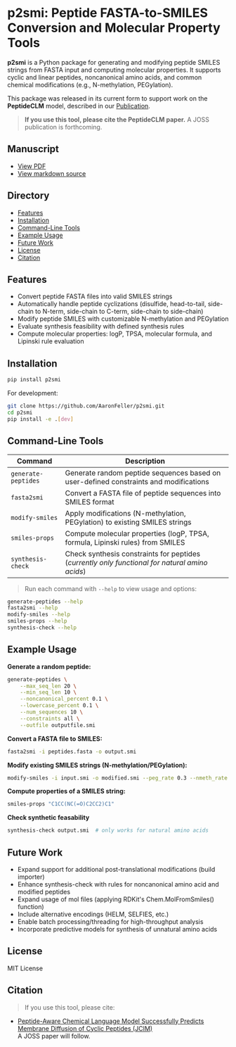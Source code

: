 # p2smi: Peptide FASTA-to-SMILES Conversion and Molecular Property Tools

**p2smi** is a Python package for generating and modifying peptide SMILES strings from FASTA input and computing molecular properties. It supports cyclic and linear peptides, noncanonical amino acids, and common chemical modifications (e.g., N-methylation, PEGylation).

This package was released in its current form to support work on the **PeptideCLM** model, described in our [Publication](https://pubs.acs.org/doi/10.1021/acs.jcim.4c01441).

> **If you use this tool, please cite the PeptideCLM paper.** A JOSS publication is forthcoming.

## Manuscript
- [View PDF](manuscript/paper.pdf)
- [View markdown source](manuscript/paper.md)

## Directory

- [Features](#features)  
- [Installation](#installation)  
- [Command-Line Tools](#command-line-tools)  
- [Example Usage](#example-usage)  
- [Future Work](#future-work)  
- [License](#license)  
- [Citation](#citation)  

## Features
- Convert peptide FASTA files into valid SMILES strings
- Automatically handle peptide cyclizations (disulfide, head-to-tail, side-chain to N-term, side-chain to C-term, side-chain to side-chain)
- Modify peptide SMILES with customizable N-methylation and PEGylation
- Evaluate synthesis feasibility with defined synthesis rules
- Compute molecular properties: logP, TPSA, molecular formula, and Lipinski rule evaluation

## Installation
```bash
pip install p2smi
```
For development:
```bash
git clone https://github.com/AaronFeller/p2smi.git
cd p2smi
pip install -e .[dev]
```

## Command-Line Tools

| Command               | Description                                                     |
|-----------------------|-----------------------------------------------------------------|
| `generate-peptides`  | Generate random peptide sequences based on user-defined constraints and modifications |
| `fasta2smi`          | Convert a FASTA file of peptide sequences into SMILES format    |
| `modify-smiles`      | Apply modifications (N-methylation, PEGylation) to existing SMILES strings |
| `smiles-props`       | Compute molecular properties (logP, TPSA, formula, Lipinski rules) from SMILES |
| `synthesis-check`    | Check synthesis constraints for peptides (*currently only functional for natural amino acids*) |

> Run each command with `--help` to view usage and options:
```bash
generate-peptides --help
fasta2smi --help
modify-smiles --help
smiles-props --help
synthesis-check --help
```

## Example Usage

**Generate a random peptide:**
```bash
generate-peptides \
    --max_seq_len 20 \
    --min_seq_len 10 \
    --noncanonical_percent 0.1 \
    --lowercase_percent 0.1 \
    --num_sequences 10 \
    --constraints all \
    --outfile outputfile.smi
```

**Convert a FASTA file to SMILES:**
```bash
fasta2smi -i peptides.fasta -o output.smi
```

**Modify existing SMILES strings (N-methylation/PEGylation):**
```bash
modify-smiles -i input.smi -o modified.smi --peg_rate 0.3 --nmeth_rate 0.2 --nmeth_residues 0.25
```

**Compute properties of a SMILES string:**
```bash
smiles-props "C1CC(NC(=O)C2CC2)C1"
```

**Check synthetic feasability**
```bash
synthesis-check output.smi  # only works for natural amino acids
```

## Future Work
- Expand support for additional post-translational modifications (build importer)
- Enhance synthesis-check with rules for noncanonical amino acid and modified peptides
- Expand usage of mol files (applying RDKit's Chem.MolFromSmiles() function)
- Include alternative encodings (HELM, SELFIES, etc.)
- Enable batch processing/threading for high-throughput analysis
- Incorporate predictive models for synthesis of unnatural amino acids

## License
MIT License

## Citation
> If you use this tool, please cite:  
- [Peptide-Aware Chemical Language Model Successfully Predicts Membrane Diffusion of Cyclic Peptides (JCIM)](https://pubs.acs.org/doi/10.1021/acs.jcim.4c01441)  
A JOSS paper will follow.

